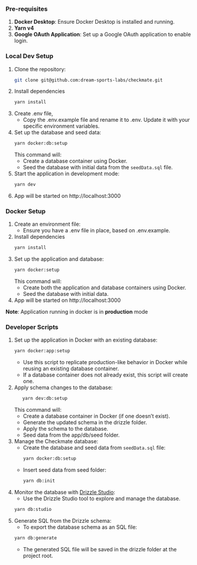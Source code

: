 ### Pre-requisites

1. **Docker Desktop**: Ensure Docker Desktop is installed and running.
2. **Yarn v4**
3. **Google OAuth Application**: Set up a Google OAuth application to enable login.

### Local Dev Setup

1. Clone the repository:
   ```sh
   git clone git@github.com:dream-sports-labs/checkmate.git
   ```
2. Install dependencies
   ```sh
   yarn install
   ```
3. Create .env file,
   - Copy the .env.example file and rename it to .env. Update it with your specific environment variables.
4. Set up the database and seed data:
   ```sh
   yarn docker:db:setup
   ```
   This command will:
   - Create a database container using Docker.
   - Seed the database with initial data from the `seedData.sql` file.
5. Start the application in development mode:
   ```sh
   yarn dev
   ```
6. App will be started on http://localhost:3000

### Docker Setup

1. Create an environment file:
   - Ensure you have a .env file in place, based on .env.example.
2. Install dependencies
   ```sh
   yarn install
   ```
3. Set up the application and database:
   ```sh
   yarn docker:setup
   ```
   This command will:
   - Create both the application and database containers using Docker.
   - Seed the database with initial data.
4. App will be started on http://localhost:3000

**Note**: Application running in docker is in **production** mode

### Developer Scripts

1. Set up the application in Docker with an existing database:
   ```sh
   yarn docker:app:setup
   ```
   - Use this script to replicate production-like behavior in Docker while reusing an existing database container.
   - If a database container does not already exist, this script will create one.
2. Apply schema changes to the database:
   ```sh
      yarn dev:db:setup
   ```
   This command will:
   - Create a database container in Docker (if one doesn’t exist).
   - Generate the updated schema in the drizzle folder.
   - Apply the schema to the database.
   - Seed data from the app/db/seed folder.
3. Manage the Checkmate database:
   - Create the database and seed data from `seedData.sql` file:
     ```sh
     yarn docker:db:setup
     ```
   - Insert seed data from seed folder:
     ```sh
     yarn db:init
     ```
4. Monitor the database with [Drizzle Studio](https://orm.drizzle.team/docs/overview):
   - Use the Drizzle Studio tool to explore and manage the database.
   ```sh
   yarn db:studio
   ```
5. Generate SQL from the Drizzle schema:
   - To export the database schema as an SQL file:
   ```sh
   yarn db:generate
   ```
   - The generated SQL file will be saved in the drizzle folder at the project root.
